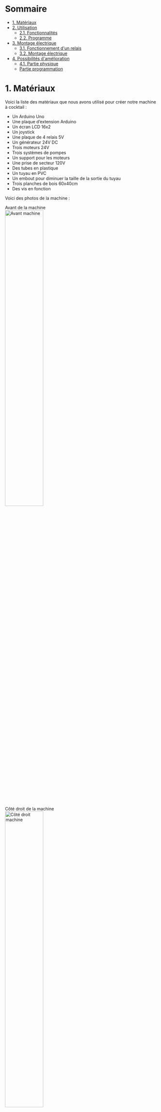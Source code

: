 # Sommaire <!-- omit in toc -->

- [1. Matériaux](#1-matériaux)
- [2. Utilisation](#2-utilisation)
  - [2.1. Fonctionnalités](#21-fonctionnalités)
  - [2.2. Programme](#22-programme)
- [3. Montage électrique](#3-montage-électrique)
  - [3.1. Fonctionnement d'un relais](#31-fonctionnement-dun-relais)
  - [3.2. Montage électrique](#32-montage-électrique)
- [4. Possibilités d'amélioration](#4-possibilités-damélioration)
  - [4.1. Partie physique](#41-partie-physique)
  - [Partie programmation](#partie-programmation)


# 1. Matériaux
Voici la liste des matériaux que nous avons utilisé pour créer notre machine à cocktail :
- Un Arduino Uno
- Une plaque d’extension  Arduino
- Un écran LCD 16x2
- Un joystick
- Une plaque de 4 relais 5V
- Un générateur 24V DC
- Trois moteurs 24V
- Trois systèmes de pompes
- Un support pour les moteurs
- Une prise de secteur 120V
- Des tubes en plastique
- Un tuyau en PVC
- Un embout pour diminuer la taille de la sortie du tuyau
- Trois planches de bois 60x40cm
- Des vis en fonction


Voici des photos de la machine : 

Avant de la machine <br/>
<img
  src="./images/AvantMachine.jpg"
  alt="Avant machine"
  width="50%"
  height="50%"
/>


Côté droit de la machine<br/>
<img
  src="./images/CoteDroitMachine.jpg"
  alt="Côté droit machine"
  width="50%"
  height="50%"
/>


Côté gauche de la machine<br/>
<img
  src="./images/CoteGaucheMachine.jpg"
  alt="Côté gauche  machine"
  width="50%"
  height="50%"
/>

Moteurs vus de face<br/>
<img
  src="./images/MoteursMachine.jpg"
  alt="Moteurs machine"
  width="50%"
  height="50%"
/>


# 2. Utilisation
## 2.1. Fonctionnalités
La machine dispose d'un menu vous permettant de choisir entre 4 options :
- Cocktail avec alcool (un des moteur tournera bien moins longtemps que les autres)
- Cocktail sans alcool (à peu près le même temps pour tous les moteurs)
- Purge de la machine (fait tourner les 3 moteurs 30 secondes un par un)
- Création cocktail (permet de créer votre propre cocktail)

Ces fonctions sont accessibles à partir du menu affiché sur l'écran LCD et contrôlable verticalement
avec le joystick. <br/>
Le menu de création de cocktail permet un déplacement horizontal pour sélectionner
le moteur et un déplacement vertical pour la quantité. <br/>
Une pression sur le joystick permet de confirmer son choix.

## 2.2. Programme
La partie technique du programme se trouve dans le header
[GestionMenu.h](https://github.com/MoOaAaa/StageFabLab/blob/main/Machine%20a%20cocktail/Creation%20Cocktail/lib/Cocktails/GestionMenu.h),
et est utilisé pour gérer l'entièreté de la machine. Les fonctions citées dans
[2.1.](#21-fonctionnalités) se trouvent dans l'ordre aux lignes :
- [382 - FonctionCocktailAlcool()](https://github.com/MoOaAaa/StageFabLab/blob/main/Machine%20a%20cocktail/Creation%20Cocktail/lib/Cocktails/GestionMenu.h#L382)
- [400 - FonctionCocktailSansAlcool()](https://github.com/MoOaAaa/StageFabLab/blob/main/Machine%20a%20cocktail/Creation%20Cocktail/lib/Cocktails/GestionMenu.h#L400)
- [420 - FonctionPurger()](https://github.com/MoOaAaa/StageFabLab/blob/main/Machine%20a%20cocktail/Creation%20Cocktail/lib/Cocktails/GestionMenu.h#L420)
- [316 - lancementCreation()](https://github.com/MoOaAaa/StageFabLab/blob/main/Machine%20a%20cocktail/Creation%20Cocktail/lib/Cocktails/GestionMenu.h#L316)


# 3. Montage électrique
## 3.1. Fonctionnement d'un relais
Un relais permet de contrôler des appareils demandant un fort courant électrique via un plus faible
courant électrique. Les relais sont comme des interrupteurs mais activés par de l'électricité.

<img 
  src="./images/FonctionnementRelais.gif" 
  alt="Fonctionnement Relais" 
  width="50%" 
  height="50%"
  />

Dans notre cas, les relais nous permettent de contrôler des moteurs 24V DC grâce à un arduino qui ne
délivre que du 5V DC.

Les relais existent sous plusieurs formes, mais les relais que nous utilisons sont des relais à 5
pins comme celui-ci :

<img
  src="./images/RelayPinout.jpg"
  alt="12V/5pin RElay pinout" 
/>

Les bornes NO et NC du relais veulent dire "Normally Open" et "Normally Closed". C'est grâce à ces
deux bornes que l'on va pouvoir choisir l'état de l'appareil relié au relais lorsque ce dernier
n'est pas activé. La résistance est reliée à notre contrôleur, dans notre cas les pins digitales de
l'arduino ainsi que sa terre. La borne "Common pin" est reliée au positif de notre source d'énergie
haute-tension.
<br/>
Voici un circuit avec un seul moteur et un relais contrôlé par un Arduino :
![Circuit Relais](./images/CircuitRelais.PNG)

## 3.2. Montage électrique
Pour notre circuit complet nous devons rajouter un écran LCD ainsi qu'un joystick d'où l'utilité du
[protoshield](https://www.adafruit.com/product/51) nous permettant d'obtenir beaucoup plus d'accès
au courant que l'arduino délivre.<br/>
Voici un exemple des branchements des trois moteurs ainsi que de l'écran LCD :

<img 
  src="./images/CircuitComplet.PNG"
  alt="Circuit Complet"
/>

# 4. Possibilités d'amélioration
## 4.1. Partie physique
Le montage de notre machine s'est faite uniquement avec des matériaux de récupération,ce qui laisse
beaucoup de possibilités d'amélioration techniques. Bien entendu la machine à quelques défauts car
nous ne sommes "que" des informaticiens donc nous n'avons pas pensé à tout.

Voici donc une liste des améliorations liées au matériel que nous pourrions ajouter :

* Un écran LCD plus grand **ou** un écran tactile
* Un système anti-retour pour éviter que le liquide déborde du tube PVC lorsqu'il y a un trop gros débit
* Des pompes plus performantes
* Un autre support pour l'écran et le joystick
* Un design peut-être plus efficace et permettant d'acceuillir de plus grands verres
* Plus de pompes pour ne pas avoir à changer les bouteilles trop souvent
* Un Arduino Leonardo ou Due
* Capteurs pour voir si le verre est en place ou si des bouteilles sont présentes


## Partie programmation
Le programme que nous avons créé fonctionne bien mais peut être sujet à des améliorations.

Voici les pistes possibles :

* Meilleure gestion de la mémoire si on veut rajouter des cocktails
* Possibilité de créer une pseudo base de données pour n'afficher que les cocktails disponibles avec
  les bouteilles en place.
* Gestion plus poussée de la quantité de boisson délivrée
* Gestion des capteurs évoqués plus haut